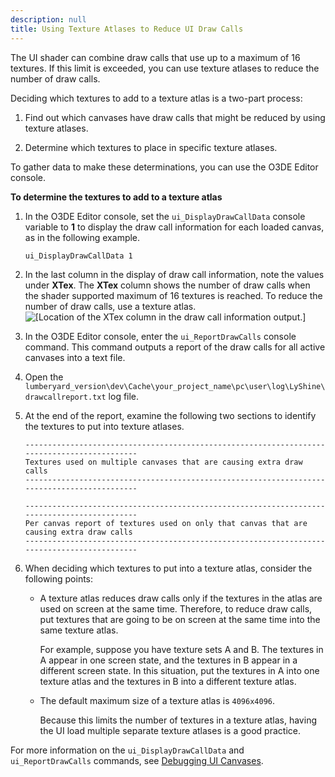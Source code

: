 ```yaml
---
description: null
title: Using Texture Atlases to Reduce UI Draw Calls
---
```


The UI shader can combine draw calls that use up to a maximum of 16 textures\. If this limit is exceeded, you can use texture atlases to reduce the number of draw calls\.

Deciding which textures to add to a texture atlas is a two\-part process:

1. Find out which canvases have draw calls that might be reduced by using texture atlases\.

1. Determine which textures to place in specific texture atlases\.

To gather data to make these determinations, you can use the O3DE Editor console\.

**To determine the textures to add to a texture atlas**

1. In the O3DE Editor console, set the `ui_DisplayDrawCallData` console variable to **1** to display the draw call information for each loaded canvas, as in the following example\.

   ```
   ui_DisplayDrawCallData 1
   ```

1. In the last column in the display of draw call information, note the values under **XTex**\. The **XTex** column shows the number of draw calls when the shader supported maximum of 16 textures is reached\. To reduce the number of draw calls, use a texture atlas\.
![\[Location of the XTex column in the draw call information output.\]](/images/user-guide/game_ui_editor/ui-editor-texture-atlases-8.png)

1. In the O3DE Editor console, enter the `ui_ReportDrawCalls` console command\. This command outputs a report of the draw calls for all active canvases into a text file\.

1. Open the `lumberyard_version\dev\Cache\your_project_name\pc\user\log\LyShine\drawcallreport.txt` log file\.

1. At the end of the report, examine the following two sections to identify the textures to put into texture atlases\.

   ```
   --------------------------------------------------------------------------------------------
   Textures used on multiple canvases that are causing extra draw calls
   --------------------------------------------------------------------------------------------
   ```

   ```
   --------------------------------------------------------------------------------------------
   Per canvas report of textures used on only that canvas that are causing extra draw calls
   --------------------------------------------------------------------------------------------
   ```

1. When deciding which textures to put into a texture atlas, consider the following points:
   + A texture atlas reduces draw calls only if the textures in the atlas are used on screen at the same time\. Therefore, to reduce draw calls, put textures that are going to be on screen at the same time into the same texture atlas\.

     For example, suppose you have texture sets A and B\. The textures in A appear in one screen state, and the textures in B appear in a different screen state\. In this situation, put the textures in A into one texture atlas and the textures in B into a different texture atlas\.
   + The default maximum size of a texture atlas is `4096x4096`\.

     Because this limits the number of textures in a texture atlas, having the UI load multiple separate texture atlases is a good practice\.

For more information on the `ui_DisplayDrawCallData` and `ui_ReportDrawCalls` commands, see [Debugging UI Canvases](/docs/user-guide/features/interactivity/user-interface/editor/debugging-ui-canvases.md)\.